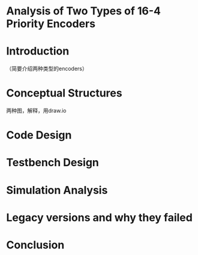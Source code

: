 # Analysis of Two Types of 16-4 Priority Encoders

# Introduction

（简要介绍两种类型的encoders）

# Conceptual Structures

两种图，解释，用draw.io

# Code Design

# Testbench Design

# Simulation Analysis

# Legacy versions and why they failed

# Conclusion



